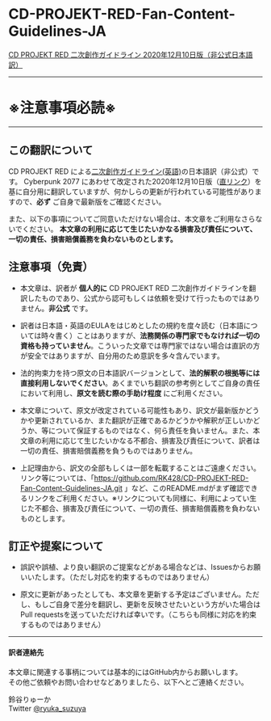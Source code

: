 # CD-PROJEKT-RED-Fan-Content-Guidelines-JA


[CD PROJEKT RED 二次創作ガイドライン 2020年12月10日版（非公式日本語訳）](https://github.com/RK428/CD-PROJEKT-RED-Fan-Content-Guidelines-JA/blob/main/Guidelines-JA-Unofficial.md)

---

# __※注意事項必読※__

---

## この翻訳について
CD PROJEKT RED による[二次創作ガイドライン(英語)](https://cdprojektred.com/fan-content/)の日本語訳（非公式）です。
Cyberpunk 2077 にあわせて改定された2020年12月10日版（[直リンク](https://cdn-l.cdprojektred.com/CDPR_Fan_Content_Guidelines_2020-12-10.pdf)）を基に自分用に翻訳していますが、何かしらの更新が行われている可能性がありますので、__必ず__ ご自身で最新版をご確認ください。

また、以下の事項についてご同意いただけない場合は、本文章をご利用なさらないでください。
__本文章の利用に応じて生じたいかなる損害及び責任について、一切の責任、損害賠償義務を負わないものとします。__

## 注意事項（免責）

* 本文章は、訳者が __個人的に__ CD PROJEKT RED 二次創作ガイドラインを翻訳したものであり、公式から認可もしくは依頼を受けて行ったものではありません。__非公式__ です。

* 訳者は日本語・英語のEULAをはじめとしたの規約を度々読む（日本語については時々書く）ことはありますが、__法務関係の専門家でもなければ一切の資格も持っていません__。こういった文章では専門家ではない場合は直訳の方が安全ではありますが、自分用のため意訳を多々含んでいます。

* 法的拘束力を持つ原文の日本語訳バージョンとして、__法的解釈の根拠等には直接利用しないでください__。あくまでいち翻訳の参考例としてご自身の責任において利用し、__原文を読む際の手助け程度__ にご利用ください。

* 本文章について、原文が改定されている可能性もあり、訳文が最新版かどうかや更新されているか、また翻訳が正確であるかどうかや解釈が正しいかどうか、等について保証するものではなく、何ら責任を負いません。また、本文章の利用に応じて生じたいかなる不都合、損害及び責任について、訳者は一切の責任、損害賠償義務を負うものではありません。

* 上記理由から、訳文の全部もしくは一部を転載することはご遠慮ください。リンク等については、「https://github.com/RK428/CD-PROJEKT-RED-Fan-Content-Guidelines-JA.git 」など、このREADME.mdがまず確認できるリンクをご利用ください。※リンクについても同様に、利用によってい生じた不都合、損害及び責任について、一切の責任、損害賠償義務を負わないものとします。


## 訂正や提案について

* 誤訳や誤植、より良い翻訳のご提案などがある場合などは、Issuesからお願いいたします。（ただし対応を約束するものではありません）

* 原文に更新があったとしても、本文章を更新する予定はございません。ただし、もしご自身で差分を翻訳し、更新を反映させたいという方がいた場合はPull requestsを送っていただければ幸いです。（こちらも同様に対応を約束するものではありません）

---
#### 訳者連絡先

本文章に関連する事柄については基本的にはGitHub内からお願いします。  
その他ご依頼やお問い合わせなどありましたら、以下へとご連絡ください。

鈴谷りゅーか  
Twitter [@ryuka_suzuya](https://twitter.com/ryuka_suzuya)
